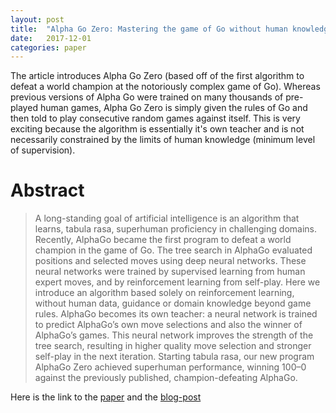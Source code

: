 ```yaml
---
layout: post
title:  "Alpha Go Zero: Mastering the game of Go without human knowledge"
date:   2017-12-01
categories: paper
---
```


The article introduces Alpha Go Zero (based off of the first algorithm to defeat a world champion at the notoriously complex game of Go). Whereas previous versions of Alpha Go were trained on many thousands of pre-played human games, Alpha Go Zero is simply given the rules of Go and then told to play consecutive random games against itself. This is very exciting because the algorithm is essentially it's own teacher and is not necessarily constrained by the limits of human knowledge (minimum level of supervision). 

# Abstract

> A long-standing goal of artificial intelligence is an algorithm that learns, tabula rasa, superhuman proficiency in challenging domains. Recently, AlphaGo became the first program to defeat a world champion in the game of Go. The tree search in AlphaGo evaluated positions and selected moves using deep neural networks. These neural networks were trained by supervised learning from human expert moves, and by reinforcement learning from self-play. Here we introduce an algorithm based solely on reinforcement learning, without human data, guidance or domain knowledge beyond game rules. AlphaGo becomes its own teacher: a neural network is trained to predict AlphaGo’s own move selections and also the winner of AlphaGo’s games. This neural network improves the strength of the tree search, resulting in higher quality move selection and stronger self-play in the next iteration. Starting tabula rasa, our new program AlphaGo Zero achieved superhuman performance, winning 100–0 against the previously published, champion-defeating AlphaGo.

Here is the link to the [paper] and the [blog-post]

[paper]: https://www.nature.com/articles/nature24270
[blog-post]: https://deepmind.com/blog/alphago-zero-learning-scratch/

